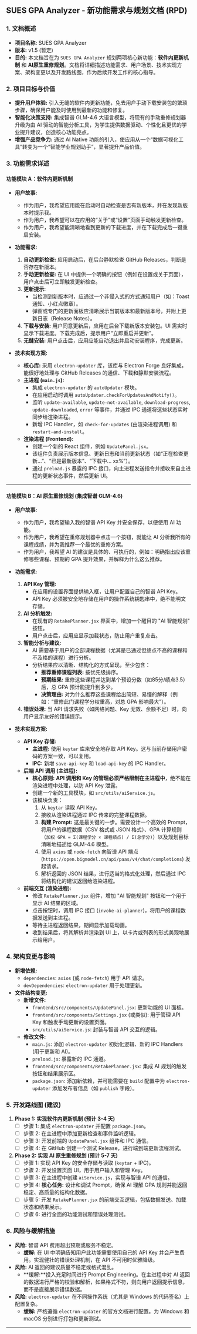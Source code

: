 

## **SUES GPA Analyzer - 新功能需求与规划文档 (RPD)**

### **1. 文档概述**

* **项目名称:** SUES GPA Analyzer
* **版本:** v1.5 (暂定)
* **目的:** 本文档旨在为 `SUES GPA Analyzer` 规划两项核心新功能：**软件内更新机制** 和 **AI原生重修规划**。文档将详细描述功能需求、用户场景、技术实现方案、架构变更以及开发路线图，作为后续开发工作的核心指导。

### **2. 项目目标与价值**

* **提升用户体验:** 引入无缝的软件内更新功能，免去用户手动下载安装包的繁琐步骤，确保用户能及时使用到最新的功能和修复。
* **智能化决策支持:** 集成智谱 GLM-4.6 大语言模型，将现有的手动重修规划器升级为由 AI 驱动的智能分析工具，为学生提供数据驱动、个性化且更优的学业提升建议，创造核心功能亮点。
* **增强产品竞争力:** 通过 AI Native 功能的引入，使应用从一个“数据可视化工具”转变为一个“智能学业规划助手”，显著提升产品价值。

### **3. 功能需求详述**

#### **功能模块 A：软件内更新机制**

* **用户故事:**
    * 作为用户，我希望应用能在启动时自动检查是否有新版本，并在发现新版本时提示我。
    * 作为用户，我希望可以在应用的“关于”或“设置”页面手动触发更新检查。
    * 作为用户，我希望能清晰地看到更新的下载进度，并在下载完成后一键重启安装。

* **功能需求:**
    1.  **自动更新检查:** 应用启动后，在后台静默检查 GitHub Releases，判断是否存在新版本。
    2.  **手动更新检查:** 在 UI 中提供一个明确的按钮（例如在设置或关于页面），用户点击后可立即触发更新检查。
    3.  **更新提示:**
        * 当检测到新版本时，应通过一个非侵入式的方式通知用户（如：Toast通知、小红点徽章）。
        * 弹窗或专门的更新面板应清晰展示当前版本和最新版本号，并附上更新日志（Release Notes）。
    4.  **下载与安装:** 用户同意更新后，应用在后台下载新版本安装包。UI 需实时显示下载进度。下载完成后，提示用户“立即重启并更新”。
    5.  **无缝安装:** 用户点击后，应用应能自动退出并启动安装程序，完成更新。

* **技术实现方案:**
    * **核心库:** 采用 `electron-updater` 库，该库与 Electron Forge 良好集成，能很好地处理与 GitHub Releases 的通信、下载和静默安装流程。
    * **主进程 (`main.js`):**
        * 集成 `electron-updater` 的 `autoUpdater` 模块。
        * 在应用启动时调用 `autoUpdater.checkForUpdatesAndNotify()`。
        * 监听 `update-available`, `update-not-available`, `download-progress`, `update-downloaded`, `error` 等事件，并通过 IPC 通道将这些状态实时同步给渲染进程。
        * 新增 IPC Handler，如 `check-for-updates` (由渲染进程调用) 和 `restart-and-install`。
    * **渲染进程 (Frontend):**
        * 创建一个新的 React 组件，例如 `UpdatePanel.jsx`。
        * 该组件负责展示版本信息、更新日志和当前更新状态（如“正在检查更新...”、“已是最新版本”、“下载中... xx%”）。
        * 通过 `preload.js` 暴露的 IPC 接口，向主进程发送指令并接收来自主进程的更新状态事件，然后更新 UI。

---

#### **功能模块 B：AI 原生重修规划 (集成智谱 GLM-4.6)**

* **用户故事:**
    * 作为用户，我希望输入我的智谱 API Key 并安全保存，以便使用 AI 功能。
    * 作为用户，我希望在重修规划器中点击一个按钮，就能让 AI 分析我所有的课程成绩，并为我推荐一个最优的重修方案。
    * 作为用户，我希望 AI 的建议是具体的、可执行的，例如：明确指出应该重修哪些课程、预期的 GPA 提升效果，并解释为什么这么推荐。

* **功能需求:**
    1.  **API Key 管理:**
        * 在应用的设置界面提供输入框，让用户配置自己的智谱 API Key。
        * API Key 必须被安全地存储在用户的操作系统钥匙串中，绝不能明文存储。
    2.  **AI 分析触发:**
        * 在现有的 `RetakePlanner.jsx` 界面中，增加一个醒目的 "AI 智能规划" 按钮。
        * 用户点击后，应用应显示加载状态，防止用户重复点击。
    3.  **智能分析与建议:**
        * AI 需要基于用户的全部课程数据（尤其是已通过但绩点不高的课程和不及格的课程）进行分析。
        * 分析结果应以清晰、结构化的方式呈现，至少包含：
            * **推荐重修课程列表:** 按优先级排序。
            * **预期结果:** 重修这些课程并达到某个预设分数（如85分/绩点3.5）后，总 GPA 预计能提升到多少。
            * **决策理由:** 对为什么推荐这些课程给出简短、易懂的解释（例如：“重修此门课程学分权重高，对总 GPA 影响最大”）。
    4.  **错误处理:** 当 API 请求失败（如网络问题、Key 无效、余额不足）时，向用户显示友好的错误提示。

* **技术实现方案:**
    * **API Key 存储:**
        * **主进程:** 使用 `keytar` 库来安全地存取 API Key。这与当前存储用户密码的方案一致，可以复用。
        * **IPC:** 新增 `save-api-key` 和 `load-api-key` 的 IPC Handler。
    * **后端 API 调用 (主进程):**
        * **核心原则:** **API 调用和 Key 的管理必须严格限制在主进程中**，绝不能在渲染进程中处理，以防 API Key 泄露。
        * 创建一个新的工具模块，如 `src/utils/aiService.js`。
        * 该模块负责：
            1.  从 `keytar` 读取 API Key。
            2.  接收从渲染进程通过 IPC 传来的完整课程数据。
            3.  **构建 Prompt:** 这是最关键的一步。需要设计一个高效的 Prompt，将用户的课程数据（CSV 格式或 JSON 格式）、GPA 计算规则（`加权 GPA = Σ(课程学分 × 课程绩点) / Σ(总学分)`）以及规划目标清晰地描述给 GLM-4.6 模型。
            4.  使用 `axios` 或 `node-fetch` 向智谱 API 端点 (`https://open.bigmodel.cn/api/paas/v4/chat/completions`) 发起请求。
            5.  解析返回的 JSON 结果，进行适当的格式化处理，然后通过 IPC 将结构化的建议返回给渲染进程。
    * **前端交互 (渲染进程):**
        * 修改 `RetakePlanner.jsx` 组件，增加 "AI 智能规划" 按钮和一个用于显示 AI 结果的区域。
        * 点击按钮时，调用 IPC 接口 (`invoke-ai-planner`)，将用户的课程数据发送到主进程。
        * 等待主进程返回结果，期间显示加载动画。
        * 收到结果后，将其解析并渲染到 UI 上，以卡片或列表的形式美观地展示给用户。

### **4. 架构变更与影响**

* **新增依赖:**
    * `dependencies`: `axios` (或 `node-fetch`) 用于 API 请求。
    * `devDependencies`: `electron-updater` 用于处理更新。
* **文件结构变更:**
    * **新增文件:**
        * `frontend/src/components/UpdatePanel.jsx`: 更新功能的 UI 面板。
        * `frontend/src/components/Settings.jsx` (或类似): 用于管理 API Key 和触发手动更新的设置页面。
        * `src/utils/aiService.js`: 封装与智谱 API 交互的逻辑。
    * **修改文件:**
        * `main.js`: 添加 `electron-updater` 初始化逻辑、新的 IPC Handlers (用于更新和 AI)。
        * `preload.js`: 暴露新的 IPC 通道。
        * `frontend/src/components/RetakePlanner.jsx`: 集成 AI 规划的触发按钮和结果展示区。
        * `package.json`: 添加新依赖，并可能需要在 `build` 配置中为 `electron-updater` 添加发布者信息（如 `publish` 字段）。

### **5. 开发路线图 (建议)**

1.  **Phase 1: 实现软件内更新机制 (预计 3-4 天)**
    * [ ] 步骤 1: 集成 `electron-updater` 并配置 `package.json`。
    * [ ] 步骤 2: 在主进程中添加更新检查和事件监听逻辑。
    * [ ] 步骤 3: 开发前端的 `UpdatePanel.jsx` 组件和 IPC 通信。
    * [ ] 步骤 4: 在 GitHub 创建一个测试 Release，进行端到端更新流程测试。

2.  **Phase 2: 实现 AI 原生重修规划 (预计 5-7 天)**
    * [ ] 步骤 1: 实现 API Key 的安全存储与读取 (`keytar` + IPC)。
    * [ ] 步骤 2: 开发设置页面 UI，用于用户输入和管理 Key。
    * [ ] 步骤 3: 在主进程中创建 `aiService.js`，实现与智谱 API 的通信。
    * [ ] 步骤 4: **核心任务:** 设计和调试 Prompt，确保 AI 理解 GPA 规则并能返回稳定、高质量的结构化数据。
    * [ ] 步骤 5: 开发 `RetakePlanner.jsx` 的前端交互逻辑，包括数据发送、加载状态和结果展示。
    * [ ] 步骤 6: 进行全面的功能测试和错误处理测试。

### **6. 风险与缓解措施**

* **风险:** 智谱 API 费用超出预期或服务不稳定。
    * **缓解:** 在 UI 中明确告知用户此功能需要使用自己的 API Key 并会产生费用。实现健壮的错误处理机制，在 API 不可用时优雅降级。
* **风险:** AI 返回的建议质量不稳定或格式混乱。
    * **缓解:**投入充足时间进行 Prompt Engineering。在主进程中对 AI 返回的数据进行严格的校验和解析，如果格式不符，则向用户返回提示信息，而不是直接展示错误数据。
* **风险:** `electron-updater` 在不同操作系统（尤其是 Windows 的代码签名）上配置复杂。
    * **缓解:** 严格遵循 `electron-updater` 的官方文档进行配置。为 Windows 和 macOS 分别进行打包和更新测试。

---